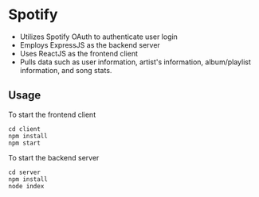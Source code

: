 # Spotify

- Utilizes Spotify OAuth to authenticate user login
- Employs ExpressJS as the backend server
- Uses ReactJS as the frontend client
- Pulls data such as user information, artist's information, album/playlist information, and song stats.

## Usage
To start the frontend client
```
cd client
npm install
npm start
```
To start the backend server
```
cd server
npm install
node index
```
